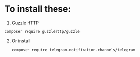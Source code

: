 # To install these:
 1. Guzzle HTTP
```
composer require guzzlehttp/guzzle
```
 2. Or install
    ```
    composer require telegram-notification-channels/telegram
    ```

